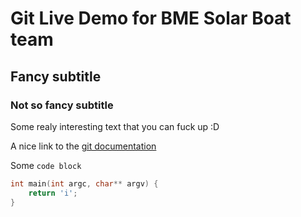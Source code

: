 # Git Live Demo for BME Solar Boat team

## Fancy subtitle
### Not so fancy subtitle

Some realy interesting text that
you can fuck up :D

A nice link to the [git documentation](https://bit.ly/3rZB2n1)

Some `code block`
```C
int main(int argc, char** argv) {
    return 'i';
}
```


